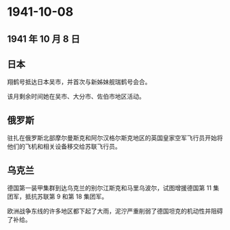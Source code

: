 # 1941-10-08

## 1941 年 10 月 8 日

## 日本

翔鹤号抵达日本吴市，并首次与新姊妹舰瑞鹤号会合。

该月剩余时间她在吴市、大分市、佐伯市地区活动。

## 俄罗斯

驻扎在俄罗斯北部摩尔曼斯克和阿尔汉格尔斯克地区的英国皇家空军飞行员开始将他们的飞机和相关设备移交给苏联飞行员。

## 乌克兰

德国第一装甲集群到达乌克兰的别尔江斯克和马里乌波尔，试图增援德国第 11
集团军，抵抗苏联第 9 和第 18 集团军。

欧洲战争东线的许多地区都下起了大雨，泥泞严重削弱了德国坦克的机动性并阻碍了补给。

